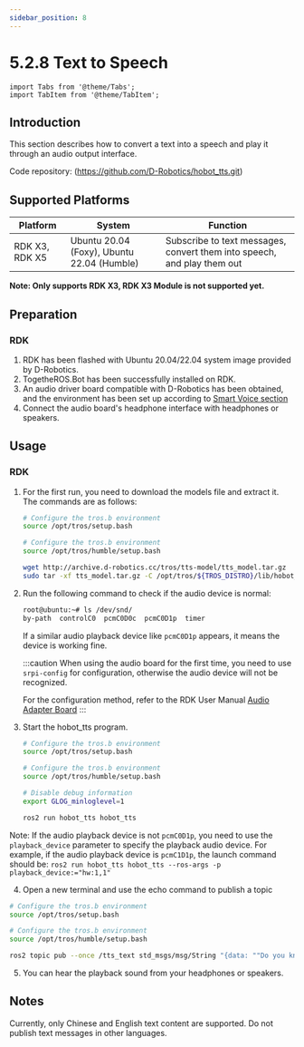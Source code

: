 ```yaml
---
sidebar_position: 8
---
```


# 5.2.8 Text to Speech

```mdx-code-block
import Tabs from '@theme/Tabs';
import TabItem from '@theme/TabItem';
```

## Introduction

This section describes how to convert a text into a speech and play it through an audio output interface.

Code repository:  (https://github.com/D-Robotics/hobot_tts.git)

## Supported Platforms

| Platform | System | Function               |
| -------- | ---------------- | ------------------------------ |
| RDK X3, RDK X5 | Ubuntu 20.04 (Foxy), Ubuntu 22.04 (Humble) | Subscribe to text messages, convert them into speech, and play them out |

**Note: Only supports RDK X3, RDK X3 Module is not supported yet.**

## Preparation

### RDK

1. RDK has been flashed with  Ubuntu 20.04/22.04 system image provided by D-Robotics.
2. TogetheROS.Bot has been successfully installed on RDK.
3. An audio driver board compatible with D-Robotics has been obtained, and the environment has been set up according to [Smart Voice section](/i18n/en/docusaurus-plugin-content-docs/current/05_Robot_development/03_boxs/function/hobot_audio.md)
4. Connect the audio board's headphone interface with headphones or speakers.

## Usage

### RDK

1. For the first run, you need to download the models file and extract it. The commands are as follows:

    <Tabs groupId="tros-distro">
    <TabItem value="foxy" label="Foxy">

    ```bash
    # Configure the tros.b environment
    source /opt/tros/setup.bash
    ```

    </TabItem>
    <TabItem value="humble" label="Humble">

    ```bash
    # Configure the tros.b environment
    source /opt/tros/humble/setup.bash
    ```

    </TabItem>
    </Tabs>

    ```bash
    wget http://archive.d-robotics.cc/tros/tts-model/tts_model.tar.gz
    sudo tar -xf tts_model.tar.gz -C /opt/tros/${TROS_DISTRO}/lib/hobot_tts/
    ```

2. Run the following command to check if the audio device is normal:

    ```bash
    root@ubuntu:~# ls /dev/snd/
    by-path  controlC0  pcmC0D0c  pcmC0D1p  timer
    ```

    If a similar audio playback device like `pcmC0D1p` appears, it means the device is working fine.

    :::caution
    When using the audio board for the first time, you need to use `srpi-config` for configuration, otherwise the audio device will not be recognized.
   
    For the configuration method, refer to the RDK User Manual [Audio Adapter Board](/i18n/en/docusaurus-plugin-content-docs/current/07_Advanced_development/01_hardware_development/rdk_x3/hardware.md)
    :::

3. Start the hobot_tts program.

    <Tabs groupId="tros-distro">
    <TabItem value="foxy" label="Foxy">

    ```bash
    # Configure the tros.b environment
    source /opt/tros/setup.bash
    ```

    </TabItem>

    <TabItem value="humble" label="Humble">

    ```bash
    # Configure the tros.b environment
    source /opt/tros/humble/setup.bash
    ```

    </TabItem>

    </Tabs>

   ```bash
   # Disable debug information
   export GLOG_minloglevel=1

   ros2 run hobot_tts hobot_tts
   ```

Note: If the audio playback device is not `pcmC0D1p`, you need to use the `playback_device` parameter to specify the playback audio device. For example, if the audio playback device is `pcmC1D1p`, the launch command should be: `ros2 run hobot_tts hobot_tts --ros-args -p playback_device:="hw:1,1"`

4. Open a new terminal and use the echo command to publish a topic

  <Tabs groupId="tros-distro">
  <TabItem value="foxy" label="Foxy">

  ```bash
  # Configure the tros.b environment
  source /opt/tros/setup.bash
  ```

  </TabItem>

  <TabItem value="humble" label="Humble">

  ```bash
  # Configure the tros.b environment
  source /opt/tros/humble/setup.bash
  ```

  </TabItem>

  </Tabs>

   ```bash
   ros2 topic pub --once /tts_text std_msgs/msg/String "{data: ""Do you know the horizon? Yes, I know the horizon. It is a line that extends from the ground to the sky, defining the boundary between the ground and the sky.""}"
   ```

5. You can hear the playback sound from your headphones or speakers.

## Notes

Currently, only Chinese and English text content are supported. Do not publish text messages in other languages.